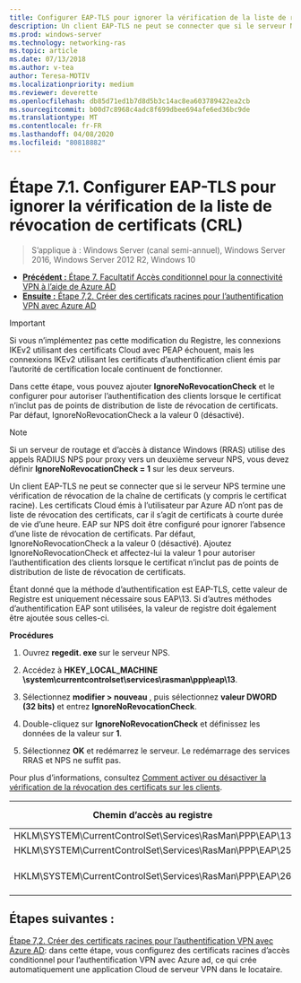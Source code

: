 ```yaml
---
title: Configurer EAP-TLS pour ignorer la vérification de la liste de révocation de certificats (CRL)
description: Un client EAP-TLS ne peut se connecter que si le serveur NPS termine une vérification de révocation de la chaîne de certificats (y compris le certificat racine) du client et vérifie que les certificats ont été révoqués.
ms.prod: windows-server
ms.technology: networking-ras
ms.topic: article
ms.date: 07/13/2018
ms.author: v-tea
author: Teresa-MOTIV
ms.localizationpriority: medium
ms.reviewer: deverette
ms.openlocfilehash: db85d71ed1b7d8d5b3c14ac8ea603789422ea2cb
ms.sourcegitcommit: b00d7c8968c4adc8f699dbee694afe6ed36bc9de
ms.translationtype: MT
ms.contentlocale: fr-FR
ms.lasthandoff: 04/08/2020
ms.locfileid: "80818882"
---
```

# <a name="step-71-configure-eap-tls-to-ignore-certificate-revocation-list-crl-checking"></a>Étape 7.1. Configurer EAP-TLS pour ignorer la vérification de la liste de révocation de certificats (CRL)

>S’applique à : Windows Server (canal semi-annuel), Windows Server 2016, Windows Server 2012 R2, Windows 10

- [**Précédent :** Étape 7. Facultatif Accès conditionnel pour la connectivité VPN à l’aide de Azure AD](ad-ca-vpn-connectivity-windows10.md)
- [**Ensuite :** Étape 7,2. Créer des certificats racines pour l’authentification VPN avec Azure AD](vpn-create-root-cert-for-vpn-auth-azure-ad.md)

>[!IMPORTANT]
>Si vous n’implémentez pas cette modification du Registre, les connexions IKEv2 utilisant des certificats Cloud avec PEAP échouent, mais les connexions IKEv2 utilisant les certificats d’authentification client émis par l’autorité de certification locale continuent de fonctionner.

Dans cette étape, vous pouvez ajouter **IgnoreNoRevocationCheck** et le configurer pour autoriser l’authentification des clients lorsque le certificat n’inclut pas de points de distribution de liste de révocation de certificats. Par défaut, IgnoreNoRevocationCheck a la valeur 0 (désactivé).

>[!NOTE]
>Si un serveur de routage et d’accès à distance Windows (RRAS) utilise des appels RADIUS NPS pour proxy vers un deuxième serveur NPS, vous devez définir **IgnoreNoRevocationCheck = 1** sur les deux serveurs.

Un client EAP-TLS ne peut se connecter que si le serveur NPS termine une vérification de révocation de la chaîne de certificats (y compris le certificat racine). Les certificats Cloud émis à l’utilisateur par Azure AD n’ont pas de liste de révocation des certificats, car il s’agit de certificats à courte durée de vie d’une heure. EAP sur NPS doit être configuré pour ignorer l’absence d’une liste de révocation de certificats. Par défaut, IgnoreNoRevocationCheck a la valeur 0 (désactivé). Ajoutez IgnoreNoRevocationCheck et affectez-lui la valeur 1 pour autoriser l’authentification des clients lorsque le certificat n’inclut pas de points de distribution de liste de révocation de certificats. 

Étant donné que la méthode d’authentification est EAP-TLS, cette valeur de Registre est uniquement nécessaire sous EAP\13. Si d’autres méthodes d’authentification EAP sont utilisées, la valeur de registre doit également être ajoutée sous celles-ci. 

**Procédures**

1. Ouvrez **regedit. exe** sur le serveur NPS.

2. Accédez à **HKEY_LOCAL_MACHINE \system\currentcontrolset\services\rasman\ppp\eap\13**.

3. Sélectionnez **modifier > nouveau** , puis sélectionnez **valeur DWORD (32 bits)** et entrez **IgnoreNoRevocationCheck**.

4. Double-cliquez sur **IgnoreNoRevocationCheck** et définissez les données de la valeur sur **1**.

5. Sélectionnez **OK** et redémarrez le serveur. Le redémarrage des services RRAS et NPS ne suffit pas.

Pour plus d’informations, consultez [Comment activer ou désactiver la vérification de la révocation des certificats sur les clients](https://technet.microsoft.com/library/bb680540.aspx).


|Chemin d’accès au registre  |Extension EAP  |
|---------|---------|
|HKLM\SYSTEM\CurrentControlSet\Services\RasMan\PPP\EAP\13     |EAP-TLS         |
|HKLM\SYSTEM\CurrentControlSet\Services\RasMan\PPP\EAP\25     |PEAP         |
|HKLM\SYSTEM\CurrentControlSet\Services\RasMan\PPP\EAP\26     |EAP-MSCHAP v2         |

## <a name="next-steps"></a>Étapes suivantes :

[Étape 7,2. Créer des certificats racines pour l’authentification VPN avec Azure AD](vpn-create-root-cert-for-vpn-auth-azure-ad.md): dans cette étape, vous configurez des certificats racines d’accès conditionnel pour l’authentification VPN avec Azure ad, ce qui crée automatiquement une application Cloud de serveur VPN dans le locataire.
